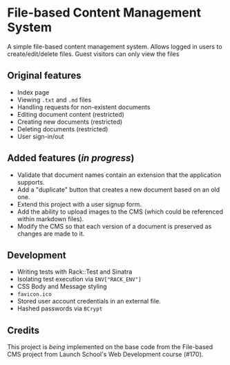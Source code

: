 # File-based Content Management System

A simple file-based content management system. Allows logged in users to create/edit/delete files. Guest visitors can only view the files

## Original features

* Index page
* Viewing `.txt` and `.md` files
* Handling requests for non-existent documents
* Editing document content (restricted)
* Creating new documents (restricted)
* Deleting documents (restricted)
* User sign-in/out

## Added features (*in progress*)

* Validate that document names contain an extension that the application supports.
* Add a "duplicate" button that creates a new document based on an old one.
* Extend this project with a user signup form.
* Add the ability to upload images to the CMS (which could be referenced within markdown files).
* Modify the CMS so that each version of a document is preserved as changes are made to it.

## Development

* Writing tests with Rack::Test and Sinatra
* Isolating test execution via `ENV["RACK_ENV"]`
* CSS Body and Message styling
* `favicon.ico`
* Stored user account credentials in an external file.
* Hashed passwords via `BCrypt`


## Credits

This project is *being* implemented on the base code from the File-based CMS project from Launch
School's Web Development course (#170).
